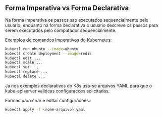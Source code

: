 ## Forma Imperativa vs Forma Declarativa
Na forma imperativa os passos sao executados sequencialmente pelo usuario, enquanto na forma declarativa o usuario descreve os passos para serem executados pelo computador sequencialmente.  
  
Exemplos de comandos Imperativos do Kubernetes: 
```sh
kubectl run ubuntu --image=ubuntu
kubectl create deployment --image=redis
kubectl edit ...
kubectl scale ...
kubectl set ...
kubectl replace ...
kubectl delete ...
```
  
Ja nos exemplos declarativos do K8s usa-se arquivos YAML para que o kube-apiserver valideas configuracoes solicitadas.  
  
Formas para criar e editar configuracoes:  
```sh
kubectl apply -f <nome-arquivo>.yaml
```
